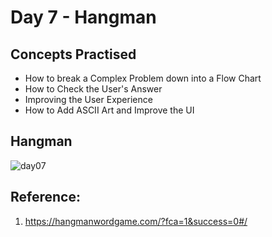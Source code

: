 # Day 7 - Hangman
## Concepts Practised
- How to break a Complex Problem down into a Flow Chart
- How to Check the User's Answer
- Improving the User Experience
-  How to Add ASCII Art and Improve the UI
## Hangman
![day07](https://user-images.githubusercontent.com/98851253/154518650-6bf293ff-0f01-4014-9c10-70d17b2007ae.gif)

## Reference:
1. https://hangmanwordgame.com/?fca=1&success=0#/